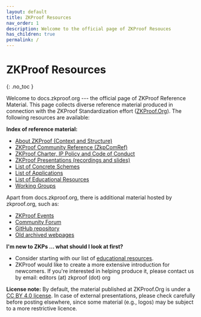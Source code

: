 ```yaml
---
layout: default
title: ZKProof Resources
nav_order: 1
description: Welcome to the official page of ZKProof Resouces
has_children: true
permalink: /
---
```

# ZKProof Resources
{: .no_toc }

Welcome to docs.zkproof.org --- the official page of ZKProof Reference Material. This page collects diverse reference material produced in connection with the ZKProof Standardization effort ([ZKProof.Org](https://zkproof.org)). The following resources are available:


**Index of reference material:**
- [About ZKProof (Context and Structure)](https://docs.zkproof.org/about)
- [ZKProof Community Reference (ZkpComRef)](https://docs.zkproof.org/reference)
- [ZKProof Charter, IP Policy and Code of Conduct](https://docs.zkproof.org/general)
- [ZKProof Presentations (recordings and slides)](https://docs.zkproof.org/presentations)
- [List of Concrete Schemes](https://docs.zkproof.org/schemes)
- [List of Applications](https://docs.zkproof.org/apps)
- [List of Educational Resources](https://docs.zkproof.org/edu)
- [Working Groups](https://docs.zkproof.org/wg)

Apart from docs.zkproof.org, there is additional material hosted by zkproof.org, such as:
- [ZKProof Events](https://zkproof.org/events)
- [Community Forum](https://community.zkproof.org)
- [GitHub repository](https://github.com/zkpstandard)
- [Old archived webpages](https://zkpstandard.github.io/zkproof.github.io/)


**I'm new to ZKPs ... what should I look at first?**
- Consider starting with our list of [educational resources](https://docs.zkproof.org/edu). 
- ZKProof would like to create a more extensive introduction for newcomers. If you're interested in helping produce it, please contact us by email: editors (at) zkproof (dot) org


**License note:** By default, the material published at ZKProof.Org is under a [CC BY 4.0 license](https://creativecommons.org/licenses/by/4.0/deed.ast). In case of external presentations, please check carefully before posting elsewhere, since some material (e.g., logos) may be subject to a more restrictive licence. 